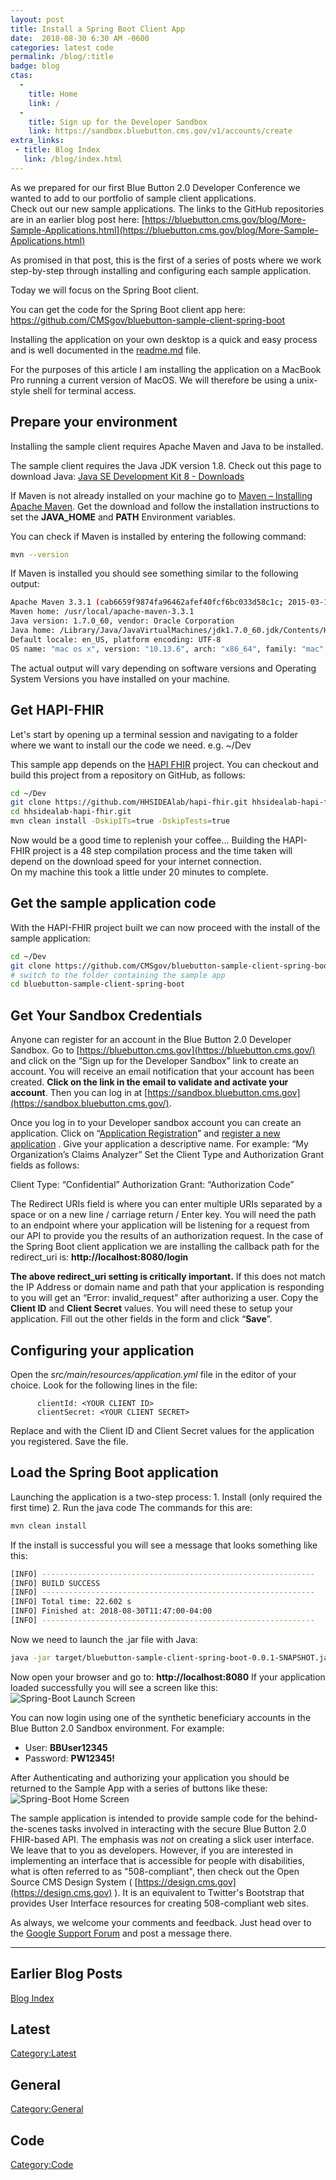 ```yaml
---
layout: post
title: Install a Spring Boot Client App
date:  2018-08-30 6:30 AM -0600
categories: latest code
permalink: /blog/:title
badge: blog
ctas:
  -
    title: Home
    link: /
  -
    title: Sign up for the Developer Sandbox
    link: https://sandbox.bluebutton.cms.gov/v1/accounts/create
extra_links:
 - title: Blog Index
   link: /blog/index.html
---
```


As we prepared for our first Blue Button 2.0 Developer Conference we wanted to add to our
portfolio of sample client applications.  
Check out our new sample applications.
The links to the GitHub repositories are in an earlier blog post here:
[https://bluebutton.cms.gov/blog/More-Sample-Applications.html](https://bluebutton.cms.gov/blog/More-Sample-Applications.html)

As promised in that post, this is the first of a series of posts where we work step-by-step
through installing and configuring each sample application.

Today we will focus on the Spring Boot client.

You can get the code for the Spring Boot client app here:
https://github.com/CMSgov/bluebutton-sample-client-spring-boot

Installing the application on your own desktop is a quick and easy process and is well
documented in the [readme.md](https://github.com/CMSgov/bluebutton-sample-client-spring-boot/blob/master/readme.md) file.

For the purposes of this article I am installing the application on a MacBook Pro running
a current version of MacOS. We will therefore be using a unix-style shell for terminal access.

## Prepare your environment
Installing the sample client requires Apache Maven and Java to be installed.

The sample client requires the Java JDK version 1.8. Check out this page to download Java:
[Java SE Development Kit 8 - Downloads](http://www.oracle.com/technetwork/java/javase/downloads/jdk8-downloads-2133151.html)

If Maven is not already installed on your machine go to
[Maven – Installing Apache Maven](https://maven.apache.org/install.html).
Get the download and follow the installation instructions to set the
**JAVA_HOME** and **PATH** Environment variables.

You can check if Maven is installed by entering the following command:

``` bash
mvn --version
```
If Maven is installed you should see something similar to the following output:
``` bash
Apache Maven 3.3.1 (cab6659f9874fa96462afef40fcf6bc033d58c1c; 2015-03-13T16:10:27-04:00)
Maven home: /usr/local/apache-maven-3.3.1
Java version: 1.7.0_60, vendor: Oracle Corporation
Java home: /Library/Java/JavaVirtualMachines/jdk1.7.0_60.jdk/Contents/Home/jre
Default locale: en_US, platform encoding: UTF-8
OS name: "mac os x", version: "10.13.6", arch: "x86_64", family: "mac"
```
The actual output will vary depending on software versions and Operating System Versions
you have installed on your machine.

## Get HAPI-FHIR
Let's start by opening up a terminal session and navigating to a folder where we want
to install our the code we need. e.g. ~/Dev

This sample app depends on the  [HAPI FHIR](https://github.com/jamesagnew/hapi-fhir) project.
You can checkout and build this project from a repository on GitHub, as follows:

``` bash
cd ~/Dev
git clone https://github.com/HHSIDEAlab/hapi-fhir.git hhsidealab-hapi-fhir.git
cd hhsidealab-hapi-fhir.git
mvn clean install -DskipITs=true -DskipTests=true
```

Now would be a good time to replenish your coffee...
Building the HAPI-FHIR project is a 48 step compilation process and the time taken will
depend on the download speed for your internet connection.  
On my machine this took a little under 20 minutes to complete.

## Get the sample application code
With the HAPI-FHIR project built we can now proceed with the install of the sample
application:

``` bash
cd ~/Dev
git clone https://github.com/CMSgov/bluebutton-sample-client-spring-boot.git
# switch to the folder containing the sample app
cd bluebutton-sample-client-spring-boot
```

## Get Your Sandbox Credentials
Anyone can register for an account in the Blue Button 2.0 Developer Sandbox.
Go to  [https://bluebutton.cms.gov](https://bluebutton.cms.gov/)  and click on the
“Sign up for the Developer Sandbox” link to create an account.
You will receive an email notification that your account has been created.
**Click on the link in the email to validate and activate your account**.
Then you can log in at  [https://sandbox.bluebutton.cms.gov](https://sandbox.bluebutton.cms.gov/).

Once you log in to your Developer sandbox account you can create an application.
Click on “[Application Registration](https://sandbox.bluebutton.cms.gov/v1/o/applications/)”
and  [register a new application](https://sandbox.bluebutton.cms.gov/v1/o/applications/register/) .
Give your application a descriptive name. For example: “My Organization’s Claims Analyzer”
Set the Client Type and Authorization Grant fields as follows:

Client Type: “Confidential”
Authorization Grant: “Authorization Code”

The Redirect URIs field is where you can enter multiple URIs separated by a space or
on a new line / carriage return / Enter key.
You will need the path to an endpoint where your application will be listening
for a request from our API to provide you the results of an authorization request.
In the case of the Spring Boot client application we are installing the callback
path for the redirect_uri is: **http://localhost:8080/login**

**The above redirect_uri setting is critically important.** If this does not match
the IP Address or domain name and path that your application is responding to you
will get an “Error: invalid_request” after authorizing a user.
Copy the **Client ID** and **Client Secret** values.
You will need these to setup your application. Fill out the other fields in the
form and click “**Save**”.

## Configuring your application
Open the *src/main/resources/application.yml* file in the editor of your choice.
Look for the following lines in the file:
```
      clientId: <YOUR CLIENT ID>
      clientSecret: <YOUR CLIENT SECRET>
```

Replace <YOUR CLIENT ID> and <YOUR CLIENT SECRET> with the Client ID and Client Secret
values for the application you registered.
Save the file.

## Load the Spring Boot application
Launching the application is a two-step process:
	1. Install (only required the first time)
	2. Run the java code
The commands for this are:

``` bash
mvn clean install
```

If the install is successful you will see a message that looks something like this:
``` bash
[INFO] -------------------------------------------------------------
[INFO] BUILD SUCCESS
[INFO] -------------------------------------------------------------
[INFO] Total time: 22.602 s
[INFO] Finished at: 2018-08-30T11:47:00-04:00
[INFO] -------------------------------------------------------------
```

Now we need to launch the .jar file with Java:
``` bash
java -jar target/bluebutton-sample-client-spring-boot-0.0.1-SNAPSHOT.jar
```

Now open your browser and go to:
**http://localhost:8080**
If your application loaded successfully you will see a screen like this:
![Spring-Boot Launch Screen](/assets/img/blog/spring-boot-home-launch.png)

You can now login using one of the synthetic beneficiary accounts in the Blue Button 2.0
Sandbox environment. For example:

* User: **BBUser12345**
* Password: **PW12345!**

After Authenticating and authorizing your application you should be returned to
the Sample App with a series of buttons like these:
![Spring-Boot Home Screen](/assets/img/blog/spring-boot-home.png)

The sample application is intended to provide sample code for the behind-the-scenes tasks
involved in interacting with the secure Blue Button 2.0 FHIR-based API.
The emphasis was *not* on creating a slick user interface.
We leave that to you as developers. However, if you are interested in
implementing an interface that is accessible for people with disabilities,
what is often referred to as "508-compliant", then check out the
Open Source CMS Design System ( [https://design.cms.gov](https://design.cms.gov) ).
It is an equivalent to Twitter's Bootstrap that provides User Interface resources
for creating 508-compliant web sites.

As always, we welcome your comments and feedback. Just head over to the
[Google Support Forum](https://groups.google.com/forum/#!forum/developer-group-for-cms-blue-button-api)
and post a message there.


---
## Earlier Blog Posts

[Blog Index](/blog/)

## Latest
[Category:Latest](/blog/category/latest.html)

## General
[Category:General](/blog/category/general.html)

## Code
[Category:Code](/blog/category/code.html)
